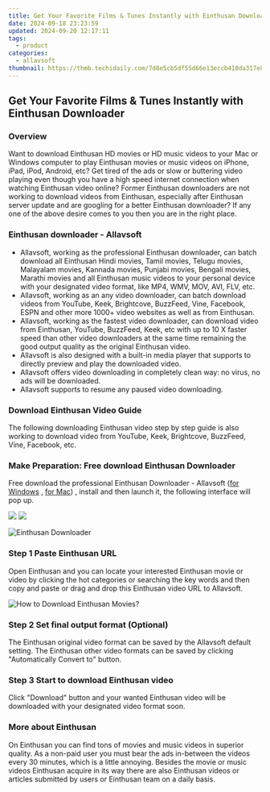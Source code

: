 ```yaml
---
title: Get Your Favorite Films & Tunes Instantly with Einthusan Downloader
date: 2024-09-18 23:23:59
updated: 2024-09-20 12:17:11
tags:
  - product
categories:
  - allavsoft
thumbnail: https://thmb.techidaily.com/7d8e5cb5df55d66e13eccb410da317e8e46922b45efc55e50a00217c7dbf8c3a.png
---
```


## Get Your Favorite Films & Tunes Instantly with Einthusan Downloader

### Overview

Want to download Einthusan HD movies or HD music videos to your Mac or Windows computer to play Einthusan movies or music videos on iPhone, iPad, iPod, Android, etc? Get tired of the ads or slow or buttering video playing even though you have a high speed internet connection when watching Einthusan video online? Former Einthusan downloaders are not working to download videos from Einthusan, especially after Einthusan server update and are googling for a better Einthusan downloader? If any one of the above desire comes to you then you are in the right place.

### Einthusan downloader - Allavsoft

* Allavsoft, working as the professional Einthusan downloader, can batch download all Einthusan Hindi movies, Tamil movies, Telugu movies, Malayalam movies, Kannada movies, Punjabi movies, Bengali movies, Marathi movies and all Einthusan music videos to your personal device with your designated video format, like MP4, WMV, MOV, AVI, FLV, etc.
* Allavsoft, working as an any video downloader, can batch download videos from YouTube, Keek, Brightcove, BuzzFeed, Vine, Facebook, ESPN and other more 1000+ video websites as well as from Einthusan.
* Allavsoft, working as the fastest video downloader, can download video from Einthusan, YouTube, BuzzFeed, Keek, etc with up to 10 X faster speed than other video downloaders at the same time remaining the good output quality as the original Einthusan video.
* Allavsoft is also designed with a built-in media player that supports to directly preview and play the downloaded video.
* Allavsoft offers video downloading in completely clean way: no virus, no ads will be downloaded.
* Allavsoft supports to resume any paused video downloading.

### Download Einthusan Video Guide

The following downloading Einthusan video step by step guide is also working to download video from YouTube, Keek, Brightcove, BuzzFeed, Vine, Facebook, etc.

### Make Preparation: Free download Einthusan Downloader

Free download the professional Einthusan Downloader - Allavsoft ([for Windows](https://tools.techidaily.com/allavsoft/products/) , [for Mac](https://tools.techidaily.com/allavsoft/products/)) , install and then launch it, the following interface will pop up.

[![](https://www.allavsoft.com/how-to/../images/how-to/free-download-win.jpg)](https://tools.techidaily.com/allavsoft/products/) [![](https://www.allavsoft.com/how-to/../images/how-to/free-download-mac.jpg)](https://tools.techidaily.com/allavsoft/products/)

![Einthusan Downloader](https://www.allavsoft.com/how-to/../images/allavsoft/screen-shot-600.jpg)

### Step 1 Paste Einthusan URL

Open Einthusan and you can locate your interested Einthusan movie or video by clicking the hot categories or searching the key words and then copy and paste or drag and drop this Einthusan video URL to Allavsoft.

![How to Download Einthusan Movies?](https://www.allavsoft.com/how-to/../images/how-to/download-rtmp-video/download-rtmp-video.jpg)

### Step 2 Set final output format (Optional)

The Einthusan original video format can be saved by the Allavsoft default setting. The Einthusan other video formats can be saved by clicking "Automatically Convert to" button.

### Step 3 Start to download Einthusan video

Click "Download" button and your wanted Einthusan video will be downloaded with your designated video format soon.

### More about Einthusan

On Einthusan you can find tons of movies and music videos in superior quality. As a non-paid user you must bear the ads in-between the videos every 30 minutes, which is a little annoying. Besides the movie or music videos Einthusan acquire in its way there are also Einthusan videos or articles submitted by users or Einthusan team on a daily basis.

<ins class="adsbygoogle"
     style="display:block"
     data-ad-format="autorelaxed"
     data-ad-client="ca-pub-7571918770474297"
     data-ad-slot="1223367746"></ins>



<ins class="adsbygoogle"
     style="display:block"
     data-ad-client="ca-pub-7571918770474297"
     data-ad-slot="8358498916"
     data-ad-format="auto"
     data-full-width-responsive="true"></ins>

